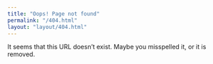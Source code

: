 ```yaml
---
title: "Oops! Page not found"
permalink: "/404.html"
layout: "layout/404.html"
---
```


<p class="lead">It seems that this URL doesn’t exist. Maybe you misspelled it, or it is removed.</p>
